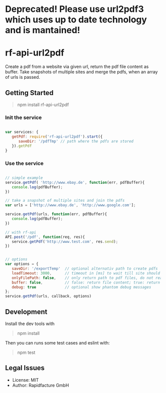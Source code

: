 # Deprecated! Please use url2pdf3 which uses up to date technology and is mantained!

# rf-api-url2pdf

Create a pdf from a website via given url, return the pdf file content as buffer.
Take snapshots of multiple sites and merge the pdfs, when an array of urls is passed.


## Getting Started

> npm install rf-api-url2pdf

### Init the service

```js

var services: {
   getPdf: require('rf-api-url2pdf').start({
      saveDir: '/pdfTmp' // path where the pdfs are stored
   }).getPdf
}


```

### Use the service
```js

// simple example
service.getPdf( 'http://www.ebay.de', function(err, pdfBuffer){
   console.log(pdfBuffer);
})

// take a snapshot of multiple sites and join the pdfs
var urls = ['http://www.ebay.de', 'http://www.google.com'];

service.getPdf(urls, function(err, pdfBuffer){
   console.log(pdfBuffer);
})

// with rf-api
API.post('/pdf', function(req, res){
   service.getPdf('http://www.test.com', res.send);
})


// options
var options = {
   saveDir: '/exportTemp'  // optional alternativ path to create pdfs
   loadTimeout: 3000,      // timeout in [ms] to wait till site should be loaded
   onlyFilePath: false,    // only return path to pdf files, do not read them in
   buffer: false,          // false: return file content; true: return a buffer from binary file content
   debug: true             // optional show phantom debug messages
};
service.getPdf(urls, callback, options)
```

## Development

Install the dev tools with

> npm install

Then you can runs some test cases and eslint with:

> npm test


## Legal Issues
* License: MIT
* Author: Rapidfacture GmbH
